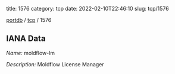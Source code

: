 title: 1576
category: tcp
date: 2022-02-10T22:46:10
slug: tcp/1576

[portdb](/) / [tcp](/category/tcp.html) / 1576


## IANA Data

_Name:_ moldflow-lm

_Description:_ Moldflow License Manager

